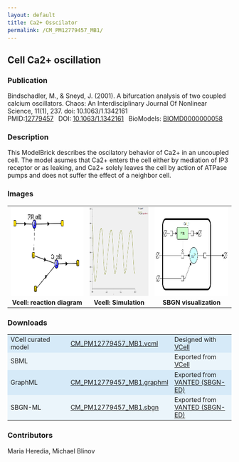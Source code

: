 ```yaml
---
layout: default
title: Ca2+ Osscilator
permalink: /CM_PM12779457_MB1/
---
```

## Cell Ca2+ oscillation

### Publication 
Bindschadler, M., & Sneyd, J. (2001). A bifurcation analysis of two coupled calcium oscillators. Chaos: An Interdisciplinary Journal Of Nonlinear Science, 11(1), 237. doi: 10.1063/1.1342161 <br/>
PMID:<a href="https://www.ncbi.nlm.nih.gov/pubmed/12779457">12779457</a>&ensp; 
DOI: <a href="https://doi.org/10.1063/1.1342161"> 10.1063/1.1342161</a>&ensp;
BioModels: <a href="https://www.ebi.ac.uk/biomodels/BIOMD0000000058"> BIOMD0000000058 </a><br/>

### Description

This ModelBrick describes the oscilatory behavior of Ca2+ in an uncoupled cell. The model asumes that Ca2+ enters the cell either by mediation of IP3 receptor or as leaking, and Ca2+ solely leaves the cell by action of ATPase pumps and does not suffer the effect of a neighbor cell.

### Images
<center>
<table> 
<tr>
  <td align="center" >
   <a href="https://modelbricks.github.io/images/Vcellimages/CM_PM12779457_MB1_Vcell_diagram.PNG">
   <img align="center" src="/images/Vcellimages/CM_PM12779457_MB1_Vcell_diagram.PNG" Height="200"/></a></td>
  <td align="center" widht="50%">
    <a href="https://modelbricks.github.io/images/Vcellimages/CM_PM12779457_MB1_Vcell_sim.PNG">
    <img align="center" src="/images/Vcellimages/CM_PM12779457_MB1_Vcell_sim.PNG" Height="200"/></a></td>
  <td align="center" widht="50%">
   <a href="https://modelbricks.github.io/images/SBGNfiles/CM_PM12779457_MB1_SBGN.PNG">
   <img align="center" src="/images/SBGNfiles/CM_PM12779457_MB1_SBGN.PNG" Height="200" > </a></td>
</tr>
<tr>
 <td align="center"><strong> Vcell: reaction diagram</strong> </td>
 <td align="center"><strong> Vcell: Simulation </strong></td>
 <td align="center"><strong> SBGN visualization</strong> </td>
</tr>
</table>
</center>

### Downloads 

<center>
 <table>
  <td width="33%" bgcolor="#D6EAF8">VCell curated model </td>
  <td width="33%" bgcolor="#D6EAF8"><a href="/modelbricks/VCML_SBMLfiles/CM_PM12779457.vcml">CM_PM12779457_MB1.vcml</a></td>
  <td width="33%" bgcolor="#D6EAF8"> Designed with <a href="http://vcell.org"> VCell</a></td>
  <tr>
   <td bgcolor="#EBF5FB">SBML </td>
   <td bgcolor="#EBF5FB"><!--<a href="/modelbricks/VCML_SBMLfiles/CM_PM12779457.sbml">CM_PM12779457_MB1.SBML</a>--></td>
   <td bgcolor="#EBF5FB"> Exported from <a href="http://vcell.org"> VCell</a></td>
  </tr>
  <tr>
   <td bgcolor="#D6EAF8">GraphML </td>
   <td bgcolor="#D6EAF8"><a href="/modelbricks/SBGNexecutablefiles/CM_PM12779457_SBGN.graphml">CM_PM12779457_MB1.graphml</a></td>
   <td bgcolor="#D6EAF8"> Exported from <a href="https://immersive-analytics.infotech.monash.edu/vanted/addons/sbgn-ed/">VANTED (SBGN-ED)</a></td>
  </tr>
  <tr>
   <td bgcolor="#EBF5FB">SBGN-ML </td>
   <td bgcolor="#EBF5FB"><a href="/modelbricks/SBGNexecutablefiles/CM_PM12779457_SBGN.sbgn">CM_PM12779457_MB1.sbgn</a></td>
   <td bgcolor="#EBF5FB"> Exported from <a href="https://immersive-analytics.infotech.monash.edu/vanted/addons/sbgn-ed/">VANTED (SBGN-ED)</a></td>
  </tr>
 </table>
</center>
 


### Contributors
Maria Heredia, Michael Blinov
 
